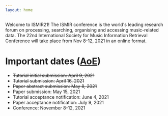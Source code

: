 ```yaml
---
layout: home
---
```



Welcome to ISMIR21! The ISMIR conference is the world's leading research forum on processing, searching, organising and accessing music-related data. The 22nd International Society for Music Information Retrieval Conference will take place from Nov 8-12, 2021 in an online format.


# Important dates ([AoE](https://en.wikipedia.org/wiki/Anywhere_on_Earth))
- ~~Tutorial initial submission: April 9, 2021~~
- ~~Tutorial submission: April 16, 2021~~
- ~~Paper abstract submission: May 8, 2021~~
- Paper submission: May 15, 2021
- Tutorial acceptance notification: June 4, 2021
- Paper acceptance notification: July 9, 2021
- Conference: November 8-12, 2021
